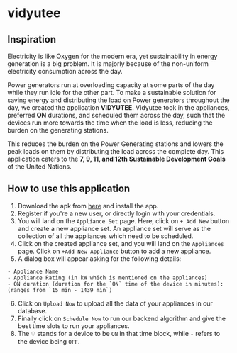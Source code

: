 # vidyutee

## Inspiration
Electricity is like Oxygen for the modern era, yet sustainability in energy generation is a big problem. It is majorly because of the non-uniform electricity consumption across the day.

Power generators run at overloading capacity at some parts of the day while they run idle for the other part. To make a sustainable solution for saving energy and distributing the load on Power generators throughout the day, we created the application **VIDYUTEE**. Vidyutee took in the appliances, preferred **ON** durations, and scheduled them across the day, such that the devices run more towards the time when the load is less, reducing the burden on the generating stations.

This reduces the burden on the Power Generating stations and lowers the peak loads on them by distributing the load across the complete day. This application caters to the **7, 9, 11, and 12th Sustainable Development Goals** of the United Nations.

## How to use this application
1. Download the apk from [here](https://github.com/Vidyutee/vidyutee/releases/tag/preliminary-version) and install the app.
2. Register if you're a new user, or directly login with your credentials.
3. You will land on the `Appliance Set` page. Here, click on `+ Add New` button and create a new appliance set. An appliance set will serve as the collection of all the appliances which need to be scheduled.
4. Click on the created appliance set, and you will land on the `Appliances` page. Click on `+Add New Appliance` button to add a new appliance.
5. A dialog box will appear asking for the following details:
  ```
  - Appliance Name
  - Appliance Rating (in kW which is mentioned on the appliances)
  - ON duration (duration for the `ON` time of the device in minutes): (ranges from `15 min - 1439 min`)
  ```
6. Click on `Upload Now` to upload all the data of your appliances in our database.
7. Finally click on `Schedule Now` to run our backend algorithm and give the best time slots to run your appliances.
8. The :bulb: stands for a device to be `ON` in that time block, while `-` refers to the device being `OFF`.
